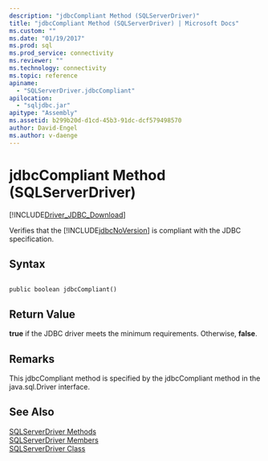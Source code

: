 ```yaml
---
description: "jdbcCompliant Method (SQLServerDriver)"
title: "jdbcCompliant Method (SQLServerDriver) | Microsoft Docs"
ms.custom: ""
ms.date: "01/19/2017"
ms.prod: sql
ms.prod_service: connectivity
ms.reviewer: ""
ms.technology: connectivity
ms.topic: reference
apiname: 
  - "SQLServerDriver.jdbcCompliant"
apilocation: 
  - "sqljdbc.jar"
apitype: "Assembly"
ms.assetid: b299b20d-d1cd-45b3-91dc-dcf579498570
author: David-Engel
ms.author: v-daenge
---
```

# jdbcCompliant Method (SQLServerDriver)
[!INCLUDE[Driver_JDBC_Download](../../../includes/driver_jdbc_download.md)]

  Verifies that the [!INCLUDE[jdbcNoVersion](../../../includes/jdbcnoversion_md.md)] is compliant with the JDBC specification.  
  
## Syntax  
  
```  
  
public boolean jdbcCompliant()  
```  
  
## Return Value  
 **true** if the JDBC driver meets the minimum requirements. Otherwise, **false**.  
  
## Remarks  
 This jdbcCompliant method is specified by the jdbcCompliant method in the java.sql.Driver interface.  
  
## See Also  
 [SQLServerDriver Methods](../../../connect/jdbc/reference/sqlserverdriver-methods.md)   
 [SQLServerDriver Members](../../../connect/jdbc/reference/sqlserverdriver-members.md)   
 [SQLServerDriver Class](../../../connect/jdbc/reference/sqlserverdriver-class.md)  
  
  
